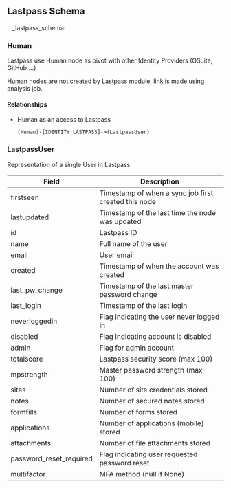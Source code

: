 ## Lastpass Schema

.. _lastpass_schema:


### Human

Lastpass use Human node as pivot with other Identity Providers (GSuite, GitHub ...)

Human nodes are not created by Lastpass module, link is made using analysis job.


#### Relationships

- Human as an access to Lastpass
    ```
    (Human)-[IDENTITY_LASTPASS]->(LastpassUser)
    ```

### LastpassUser

Representation of a single User in Lastpass

| Field | Description |
|-------|--------------|
| firstseen| Timestamp of when a sync job first created this node  |
| lastupdated |  Timestamp of the last time the node was updated |
| id | Lastpass ID |
| name | Full name of the user |
| email | User email |
| created | Timestamp of when the account was created |
| last_pw_change | Timestamp of the last master password change |
| last_login | Timestamp of the last login |
| neverloggedin | Flag indicating the user never logged in |
| disabled | Flag indicating account is disabled |
| admin | Flag for admin account |
| totalscore | Lastpass security score (max 100) |
| mpstrength | Master password strength (max 100) |
| sites | Number of site credentials stored |
| notes | Number of secured notes stored |
| formfills | Number of forms stored |
| applications | Number of applications (mobile) stored |
| attachments | Number of file attachments stored |
| password_reset_required | Flag indicating user requested password reset |
| multifactor | MFA method (null if None) |

